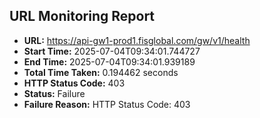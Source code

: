 ## URL Monitoring Report

- **URL:** https://api-gw1-prod1.fisglobal.com/gw/v1/health
- **Start Time:** 2025-07-04T09:34:01.744727
- **End Time:** 2025-07-04T09:34:01.939189
- **Total Time Taken:** 0.194462 seconds
- **HTTP Status Code:** 403
- **Status:** Failure
- **Failure Reason:** HTTP Status Code: 403
